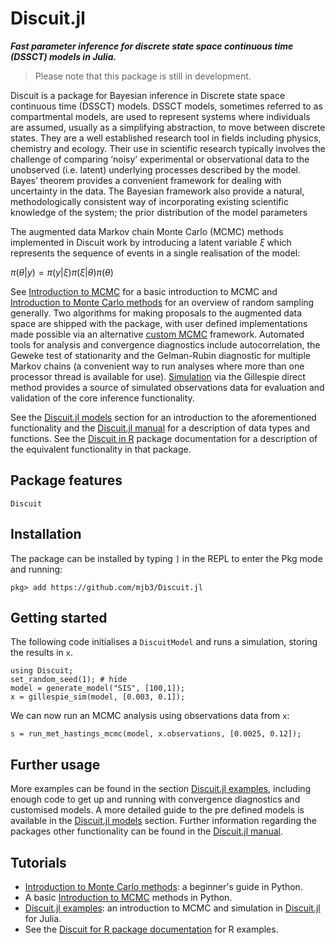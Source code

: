 # Discuit.jl

***Fast parameter inference for discrete state space continuous time (DSSCT) models in Julia.***

> Please note that this package is still in development.

Discuit is a package for Bayesian inference in Discrete state space continuous time (DSSCT) models. DSSCT models, sometimes referred to as compartmental models, are used to represent systems where individuals are assumed, usually as a simplifying abstraction, to move between discrete states. They are a well established research tool in fields including physics, chemistry and ecology. Their use in scientific research typically involves the challenge of comparing ‘noisy’ experimental or observational data to the unobserved (i.e. latent) underlying processes described by the model. Bayes’ theorem provides a convenient framework for dealing with uncertainty in the data. The Bayesian framework also provide a natural, methodologically consistent way of incorporating existing scientific knowledge of the system; the prior distribution of the model parameters

The augmented data Markov chain Monte Carlo (MCMC) methods implemented in Discuit work by introducing a latent variable $\xi$ which represents the sequence of events in a single realisation of the model:

$\pi(\theta|y) = \pi(y|\xi) \pi(\xi|\theta) \pi(\theta)$

See [Introduction to MCMC](@ref) for a basic introduction to MCMC and [Introduction to Monte Carlo methods](@ref) for an overview of random sampling generally. Two algorithms for making proposals to the augmented data space are shipped with the package, with user defined implementations made possible via an alternative [custom MCMC](@ref) framework. Automated tools for analysis and convergence diagnostics include autocorrelation, the Geweke test of stationarity and the Gelman-Rubin diagnostic for multiple Markov chains (a convenient way to run analyses where more than one processor thread is available for use). [Simulation](@ref) via the Gillespie direct method provides a source of simulated observations data for evaluation and validation of the core inference functionality.

See the [Discuit.jl models](@ref) section for an introduction to the aforementioned functionality and the [Discuit.jl manual](@ref) for a description of data types and functions. See the [Discuit in R](https://mjb3.github.io/Discuit/) package documentation for a description of the equivalent functionality in that package.

## Package features

```@docs
Discuit
```

## Installation

The package can be installed by typing `]` in the REPL to enter the Pkg mode and running:

```
pkg> add https://github.com/mjb3/Discuit.jl
```

## Getting started

The following code initialises a `DiscuitModel` and runs a simulation, storing the results in `x`.

```@repl 1
using Discuit;
set_random_seed(1); # hide
model = generate_model("SIS", [100,1]);
x = gillespie_sim(model, [0.003, 0.1]);
```

We can now run an MCMC analysis using observations data from `x`:

```@repl 1
s = run_met_hastings_mcmc(model, x.observations, [0.0025, 0.12]);
```

## Further usage

More examples can be found in the section [Discuit.jl examples](@ref), including enough code to get up and running with convergence diagnostics and customised models. A more detailed guide to the pre defined models is available in the [Discuit.jl models](@ref) section. Further information regarding the packages other functionality can be found in the [Discuit.jl manual](@ref).

## Tutorials

* [Introduction to Monte Carlo methods](https://mjb3.github.io/Discuit/articles/monte_carlo_intro/monte_carlo_intro.html): a beginner's guide in Python.
* A basic [Introduction to MCMC](https://mjb3.github.io/Discuit/articles/mcmc_intro/mcmc_intro.html) methods in Python.
* [Discuit.jl examples](@ref): an introduction to MCMC and simulation in [Discuit.jl](@ref) for Julia.
* See the [Discuit for R package documentation](https://mjb3.github.io/Discuit/articles/examples.html) for R examples.
